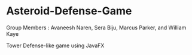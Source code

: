 # Asteroid-Defense-Game
Group Members : Avaneesh Naren, Sera Biju, Marcus Parker, and William Kaye

Tower Defense-like game using JavaFX

